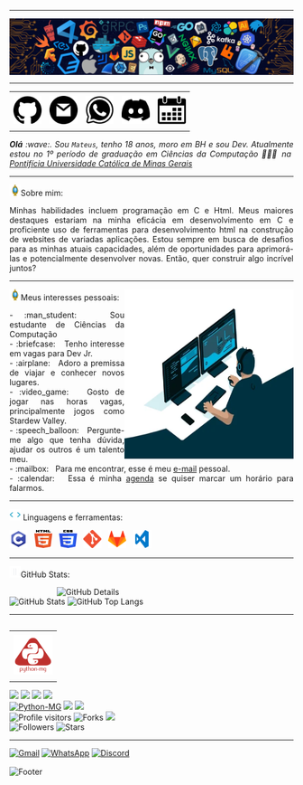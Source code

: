 -----

<div>
<img align="center" alt="Header" src="https://github.com/Mateus-Resende-Ottoni/Mateus-Resende-Ottoni/blob/main/img/header.png?raw=true"/>
</div>

-----

<div align="center">
<table>
<tr>
 <td align="center" colspan="11"></td>
</tr> 
<tr>
<td><a href="https://github.com/Mateus-Resende-Ottoni" target="_blank"><img src="https://github.com/Mateus-Resende-Ottoni/Mateus-Resende-Ottoni/blob/main/img/github.png?raw=true" width="50px" height="50px"/></a>
</td>
<td><a href="mailto:mateus.resende.ottoni@gmail.com" target="_blank"><img src="https://github.com/Mateus-Resende-Ottoni/Mateus-Resende-Ottoni/blob/main/img/gmail.png?raw=true" width="50px" height="50px"/></a>
</td>
<td><a href="https://wa.me/5531984595594" target="_blank"><img src="https://github.com/Mateus-Resende-Ottoni/Mateus-Resende-Ottoni/blob/main/img/wpp.png?raw=true" width="50px" height="50px"/></a>
</td>
<td><a href="https://discordapp.com/users/410787257969278977" target="_blank"><img src="https://github.com/Mateus-Resende-Ottoni/Mateus-Resende-Ottoni/blob/main/img/discord.png?raw=true" width="50px" height="50px"/></a>
</td>
<td><a href="https://calendly.com/mateus-resende-ottoni" target="_blank"><img src="https://github.com/Mateus-Resende-Ottoni/Mateus-Resende-Ottoni/blob/main/img/calendar.png?raw=true" width="50px" height="50px"/></a>
</td>
</tr>
<tr>
 <td align="center" colspan="11"></td>
</tr> 
</table>

</div>
<div align="justify">
<i><b>Olá</b> :wave:. Sou <code>Mateus</code>, tenho 18 anos, moro em BH e sou Dev. Atualmente estou no 1º período de graduação em Ciências da Computação 👨🏻‍💻 na <a href="https://https://www.pucminas.br/" target="_blank">Pontifícia Universidade Católica de Minas Gerais</a></i><br />
</div>

-----

<img height="20" alt="GIF" src="https://github.com/Mateus-Resende-Ottoni/Mateus-Resende-Ottoni/blob/main/img/soulgem.gif?raw=true"/>Sobre mim:
<div align="justify">
Minhas habilidades incluem programação em C e Html. Meus maiores destaques estariam na minha eficácia em desenvolvimento em C e proficiente uso de ferramentas para desenvolvimento html na construção de websites de variadas aplicações. Estou sempre em busca de desafios para as minhas atuais capacidades, além de oportunidades para aprimorá-las e potencialmente desenvolver novas. Então, quer construir algo incrível juntos?
</div>

-----

<div>
<div>
<img align="right" alt="GIF" src="https://github.com/Mateus-Resende-Ottoni/Mateus-Resende-Ottoni/blob/main/img/dev.gif?raw=true" width="300px" height="300px"/>
</div>

<img height="20" alt="GIF" src="https://github.com/Mateus-Resende-Ottoni/Mateus-Resende-Ottoni/blob/main/img/soulgem.gif?raw=true"/>Meus interesses pessoais:

<div align="justify">
<p>
- :man_student: &nbsp; Sou estudante de Ciências da Computação<br />
- :briefcase: &nbsp; Tenho interesse em vagas para Dev Jr.<br />
- :airplane: &nbsp; Adoro a premissa de viajar e conhecer novos lugares.<br />
- :video_game: &nbsp; Gosto de jogar nas horas vagas, principalmente jogos como Stardew Valley.<br />
- :speech_balloon: &nbsp; Pergunte-me algo que tenha dúvida, ajudar os outros é um talento meu.<br />
- :mailbox: &nbsp; Para me encontrar, esse é meu <a href="mailto:mateus.resende.ottoni@gmail.com" target="_blank">e-mail</a> pessoal.<br />
- :calendar: &nbsp; Essa é minha <a href="https://calendly.com/mateus-resende-ottoni/30min" target="_blank">agenda</a> se quiser marcar um horário para falarmos.<br />
</p>
</div>
</div>

-----

<div>

<img height="20" alt="GIF" src="https://github.com/Mateus-Resende-Ottoni/Mateus-Resende-Ottoni/blob/main/img/skills.gif?raw=true"/>&nbsp;Linguagens e ferramentas:


<code><a href="https://www.open-std.org/jtc1/sc22/wg14/" target="_blank"><img width="32" height="32" src="https://github.com/Mateus-Resende-Ottoni/Mateus-Resende-Ottoni/blob/main/img/c.png?raw=true"/></a></code>
&nbsp;
<code><a href="https://www.w3schools.com/html/" target="_blank"><img width="32" height="32" src="https://github.com/Mateus-Resende-Ottoni/Mateus-Resende-Ottoni/blob/main/img/html.svg"/></a></code>
&nbsp; 
<code><a href="https://www.w3schools.com/css/" target="_blank"><img width="32" height="32" src="https://github.com/Mateus-Resende-Ottoni/Mateus-Resende-Ottoni/blob/main/img/css.svg"/></a></code>
&nbsp; 
<code><a href="https://git-scm.com/" target="_blank"><img width="32" height="32" src="https://github.com/Mateus-Resende-Ottoni/Mateus-Resende-Ottoni/blob/main/img/git.png"/></a></code>
&nbsp; 
<code><a href="https://about.gitlab.com/" target="_blank"><img width="32" height="32" src="https://github.com/Mateus-Resende-Ottoni/Mateus-Resende-Ottoni/blob/main/img/gitlab.png"/></a></code>
&nbsp;
<code><a href="https://code.visualstudio.com/" target="_blank"><img width="32" height="32" src="https://github.com/Mateus-Resende-Ottoni/Mateus-Resende-Ottoni/blob/main/img/vs.png"/></a></code>
</div>

-----

<img height="20" alt="GIF" src="https://github.com/Mateus-Resende-Ottoni/Mateus-Resende-Ottoni/blob/main/img/graphic.gif?raw=true"/>GitHub Stats:

<div>
<img align="right" alt="GitHub Details" width="420px" src="http://github-profile-summary-cards.vercel.app/api/cards/profile-details?username=Mateus-Resende-Ottoni&theme=github_dark"/>
<!--- <img alt="GitHub Commits" width="200px" src="http://github-profile-summary-cards.vercel.app/api/cards/productive-time?username=Mateus-Resende-Ottoni&theme=github_dark"/> -->
<img alt="GitHub Stats" width="200px" src="http://github-profile-summary-cards.vercel.app/api/cards/stats?username=Mateus-Resende-Ottoni&theme=github_dark"/>
<img alt="GitHub Top Langs" width="200px" src="http://github-profile-summary-cards.vercel.app/api/cards/repos-per-language?username=Mateus-Resende-Ottoni&theme=github_dark"/>
</div>

-----

<div>
<table align="right">
<tr>
 <td align="center" colspan="1"></td>
</tr> 
<tr>
<td><a href="https://pythonmg.github.io/" target="_blank"><img src="https://github.com/Mateus-Resende-Ottoni/Mateus-Resende-Ottoni/blob/main/img/pythonmg.png?raw=true" width="70px" height="70px"/></a></td>
</tr>
<tr>
 <td align="center" colspan="1"></td>
</tr> 
</table>

<img src="https://img.shields.io/badge/C-Enthusiast-blue"/>
<img src="https://img.shields.io/badge/TDD-Advocate-blue"/>
<img src="https://img.shields.io/badge/Clean%20Code-Evangelist-blue"/>
<img src="https://img.shields.io/badge/Open%20Source-Lover-blue?logo=opensourceinitiative"/>
<br />
<a href="https://github.com/pythonmg" target="_blank"><img alt="Python-MG" src="https://img.shields.io/badge/Siga%20a%20comunidade%20mineira%20de%20python%3A-Python--MG-blue?logo=Python"/></a>
<img src="https://img.shields.io/badge/OS-Hater-informational?logo=apple&logoColor=white"/>
<img src="https://img.shields.io/badge/OS-Linux-informational?logo=linux&logoColor=white"/>
<br />
<img alt="Profile visitors" src="https://komarev.com/ghpvc/?username=Mateus-Resende-Ottoni"/>
<img alt="Forks" src="https://img.shields.io/github/forks/Mateus-Resende-Ottoni/Mateus-Resende-Ottoni?logo=git"/>
<a href="https://stars.github.com/nominate/" target="_blank"><img src="https://img.shields.io/static/v1?label=%F0%9F%8C%9F&message=If%20useful&color=blue"/></a>
<br />
<img alt="Followers" src="https://img.shields.io/github/followers/Mateus-Resende-Ottoni?style=social"/>
<img alt="Stars" src="https://img.shields.io/github/stars/Mateus-Resende-Ottoni?style=social"/>
</div>

-----

<div>

<a href="mailto:mateus.resende.ottoni@gmail.com" target="_blank"><img alt="Gmail" src="https://img.shields.io/badge/Gmail-D14836?style=for-the-badge&logo=gmail&logoColor=white"/></a>
<a href="https://wa.me/5531984595594" target="_blank"><img alt="WhatsApp" src="https://img.shields.io/badge/WhatsApp-25D366?style=for-the-badge&logo=whatsapp&logoColor=white"/></a>
<a href="https://discordapp.com/users/410787257969278977" target="_blank"><img alt="Discord" src="https://img.shields.io/badge/Discord-7289DA?style=for-the-badge&logo=discord&logoColor=white"/></a>

</div>

<div>
<img align="center" alt="Footer" width="1200px" height="20px" src="https://github.com/Mateus-Resende-Ottoni/Mateus-Resende-Ottoni/blob/main/img/footer-red.gif?raw=true"/>
</div>
